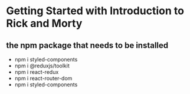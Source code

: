 # Getting Started with Introduction to  Rick and Morty

## the npm package that needs to be installed
 <ul>
 <li> npm i styled-components</li>
 <li> npm i @reduxjs/toolkit</li>
  <li> npm i react-redux</li>
 <li> npm i react-router-dom</li>
 <li>npm i styled-components</li>
 </ul>

  